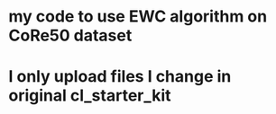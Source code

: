 # my code to use EWC algorithm on CoRe50 dataset
# I only upload files I change in original cl_starter_kit
